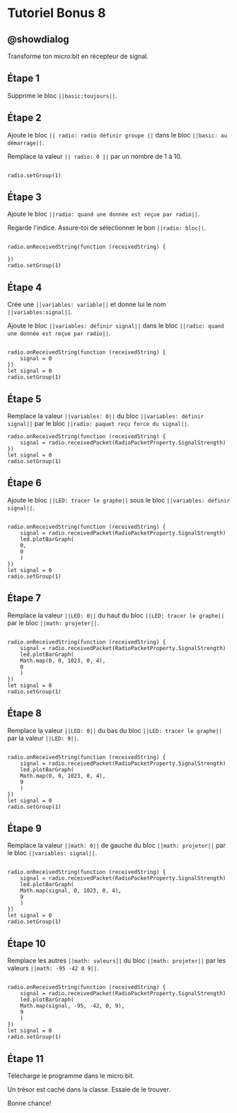 # Tutoriel Bonus 8

## @showdialog

Transforme ton micro:bit en récepteur de signal.

## Étape 1

Supprime le bloc ``||basic:toujours||``.

## Étape 2

Ajoute le bloc ``|| radio: radio définir groupe ||`` dans le bloc ``||basic: au démarrage||``.

Remplace la valeur ``|| radio: 0 ||`` par un nombre de 1 à 10.


```blocks

radio.setGroup(1)

```

## Étape 3

Ajoute le bloc ``||radio: quand une donnée est reçue par radio||``.

Regarde l'indice. Assure-toi de sélectionner le bon ``||radio: bloc||``.

```blocks

radio.onReceivedString(function (receivedString) {
	
})
radio.setGroup(1)

```

## Étape 4

Crée une ``||variables: variable||`` et donne lui le nom ``||variables:signal||``.

Ajoute le bloc ``||variables: définir signal||`` dans le bloc ``||radio: quand une donnée est reçue par radio||``.

```blocks

radio.onReceivedString(function (receivedString) {
    signal = 0
})
let signal = 0
radio.setGroup(1)

```

## Étape 5

Remplace la valeur ``||variables: 0||`` du bloc ``||variables: définir signal||`` par le bloc ``||radio: paquet reçu force du signal||``.

```blocks
radio.onReceivedString(function (receivedString) {
    signal = radio.receivedPacket(RadioPacketProperty.SignalStrength)
})
let signal = 0
radio.setGroup(1)

```

## Étape 6

Ajoute le bloc ``||LED: tracer le graphe||`` sous le bloc ``||variables: définir signal||``.

```blocks

radio.onReceivedString(function (receivedString) {
    signal = radio.receivedPacket(RadioPacketProperty.SignalStrength)
    led.plotBarGraph(
    0,
    0
    )
})
let signal = 0
radio.setGroup(1)

```

## Étape 7

Remplace la valeur ``||LED: 0||`` du haut du bloc ``||LED: tracer le graphe||`` par le bloc ``||math: projeter||``.

```blocks

radio.onReceivedString(function (receivedString) {
    signal = radio.receivedPacket(RadioPacketProperty.SignalStrength)
    led.plotBarGraph(
    Math.map(0, 0, 1023, 0, 4),
    0
    )
})
let signal = 0
radio.setGroup(1)

```
## Étape 8

Remplace la valeur ``||LED: 0||`` du bas du bloc ``||LED: tracer le graphe||`` par la valeur ``||LED: 9||``.

```blocks

radio.onReceivedString(function (receivedString) {
    signal = radio.receivedPacket(RadioPacketProperty.SignalStrength)
    led.plotBarGraph(
    Math.map(0, 0, 1023, 0, 4),
    9
    )
})
let signal = 0
radio.setGroup(1)

```

## Étape 9

Remplace la valeur ``||math: 0||`` de gauche du bloc ``||math: projeter||`` par le bloc ``||variables: signal||``.

```blocks

radio.onReceivedString(function (receivedString) {
    signal = radio.receivedPacket(RadioPacketProperty.SignalStrength)
    led.plotBarGraph(
    Math.map(signal, 0, 1023, 0, 4),
    9
    )
})
let signal = 0
radio.setGroup(1)

```


## Étape 10

Remplace les autres ``||math: valeurs||`` du bloc ``||math: projeter||`` par les valeurs ``||math: -95 -42 0 9||``.

```blocks

radio.onReceivedString(function (receivedString) {
    signal = radio.receivedPacket(RadioPacketProperty.SignalStrength)
    led.plotBarGraph(
    Math.map(signal, -95, -42, 0, 9),
    9
    )
})
let signal = 0
radio.setGroup(1)

```

## Étape 11

Télécharge le programme dans le micro:bit.

Un trésor est caché dans la classe. Essaie de le trouver.

Bonne chance!